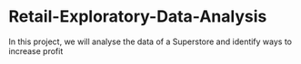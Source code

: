 # Retail-Exploratory-Data-Analysis
In this project, we will analyse the data of a Superstore and identify ways to increase profit

